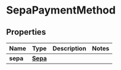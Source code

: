

# SepaPaymentMethod

## Properties

Name | Type | Description | Notes
------------ | ------------- | ------------- | -------------
**sepa** | [**Sepa**](Sepa.md) |  | 



